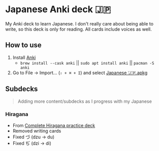 # Japanese Anki deck 🇯🇵

My Anki deck to learn Japanese. I don't really care about being able to write, so this deck is only for reading. All cards include voices as well.

## How to use

1. Install [Anki](https://apps.ankiweb.net/)
   - `brew install --cask anki` || `sudo apt install anki` || `pacman -S anki`
2. Go to File → Import... (`⇧ + ⌘ + I`) and select [Japanese 🇯🇵.apkg](./Japanese%20%F0%9F%87%AF%F0%9F%87%B5.apkg)

## Subdecks

> Adding more content/subdecks as I progress with my Japanese

### Hiragana

- From [Complete Hiragana practice deck](https://ankiweb.net/shared/info/843221611)
- Removed writing cards
- Fixed づ (dzu → du)
- Fixed ぢ (dzi → di)